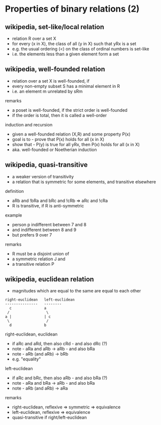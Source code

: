 
<!-- ======================================================================= -->
# Properties of binary relations (2)

<!-- ======================================================================= -->
## wikipedia, set-like/local relation

* relation R over a set X
* for every (x in X), the class of all (y in X) such that yRx is a set
* e.g. the usual ordering (<) on the class of ordinal numbers is set-like
* i.e. the elements less than a given element form a set

<!-- ======================================================================= -->
## wikipedia, well-founded relation

* relation over a set X is well-founded, if
* every non-empty subset S has a minimal element in R
* i.e. an element m unrelated by sRm

remarks

* a poset is well-founded, if the strict order is well-founded
* if the order is total, then it is called a well-order

induction and recursion

* given a well-founded relation (X,R) and some property P(x)
* goal is to - prove that P(x) holds for all (x in X)
* show that - P(y) is true for all yRx, then P(x) holds for all (x in X)
* aka. well-founded or Noetherian induction

<!-- ======================================================================= -->
## wikipedia, quasi-transitive

* a weaker version of transitivity
* a relation that is symmetric for some elements, and transitive elsewhere

definition

* aRb and !bRa and bRc and !cRb => aRc and !cRa
* R is transitive, if R is anti-symmetric

example

* person p indifferent between 7 and 8
* and indifferent between 8 and 9
* but prefers 9 over 7

remarks

* R must be a disjoint union of
* a symmetric relation J and
* a transitive relation P

<!-- ======================================================================= -->
## wikipedia, euclidean relation

* magnitudes which are equal to the same are equal to each other

```
right-euclidean   left-euclidean
---------------   --------
  c               a
 /                 \
a |               | c
 \                 /
  d               b
```

right-euclidean, euclidean

* if aRc and aRd, then also cRd - and also dRc (?)
* note - aRa and aRb -> aRb - and also bRa
* note - aRb (and aRb) -> bRb
* e.g. "equality"

left-euclidean

* if aRc and bRc, then also aRb - and also bRa (?)
* note - aRa and bRa -> aRb - and also bRa
* note - aRb (and aRb) -> aRa

remarks

* right-euclidean, reflexive => symmetric => equivalence
* left-euclidean, reflexive => equivalence
* quasi-transitive if right/left-euclidean
